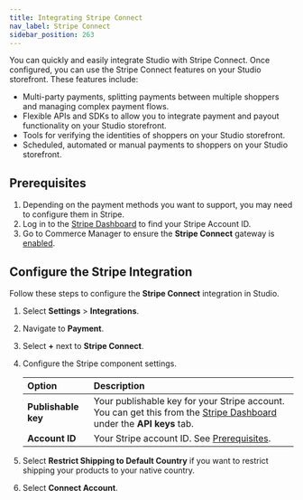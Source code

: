 ```yaml
---
title: Integrating Stripe Connect
nav_label: Stripe Connect
sidebar_position: 263
---
```


You can quickly and easily integrate Studio with Stripe Connect. Once configured, you can use the Stripe Connect features on your Studio storefront. These features include:

- Multi-party payments, splitting payments between multiple shoppers and managing complex payment flows. 
- Flexible APIs and SDKs to allow you to integrate payment and payout functionality on your Studio storefront. 
- Tools for verifying the identities of shoppers on your Studio storefront.
- Scheduled, automated or manual payments to shoppers on your Studio storefront.

## Prerequisites

1. Depending on the payment methods you want to support, you may need to configure them in Stripe.
2. Log in to the [Stripe Dashboard](https://dashboard.stripe.com/login) to find your Stripe Account ID.
3. Go to Commerce Manager to ensure the **Stripe Connect** gateway is [enabled](/docs/carts-orders/payments/payment-gateway-cm/configure-other-payment-gateways#enabling-stripe-connect).

## Configure the Stripe Integration

Follow these steps to configure the **Stripe Connect** integration in Studio.

1. Select **Settings** > **Integrations**.
2. Navigate to **Payment**.
3. Select **+** next to **Stripe Connect**.
4. Configure the Stripe component settings.

    | Option              | Description                                                                                                              |
    |:--------------------|:-------------------------------------------------------------------------------------------------------------------------|
    | **Publishable key** | Your publishable key for your Stripe account. You can get this from the [Stripe Dashboard](https://dashboard.stripe.com/login) under the **API keys** tab. |
    | **Account ID**      | Your Stripe account ID. See [Prerequisites](#prerequisites).                                                             |

5. Select **Restrict Shipping to Default Country** if you want to restrict shipping your products to your native country.
6. Select **Connect Account**. 




